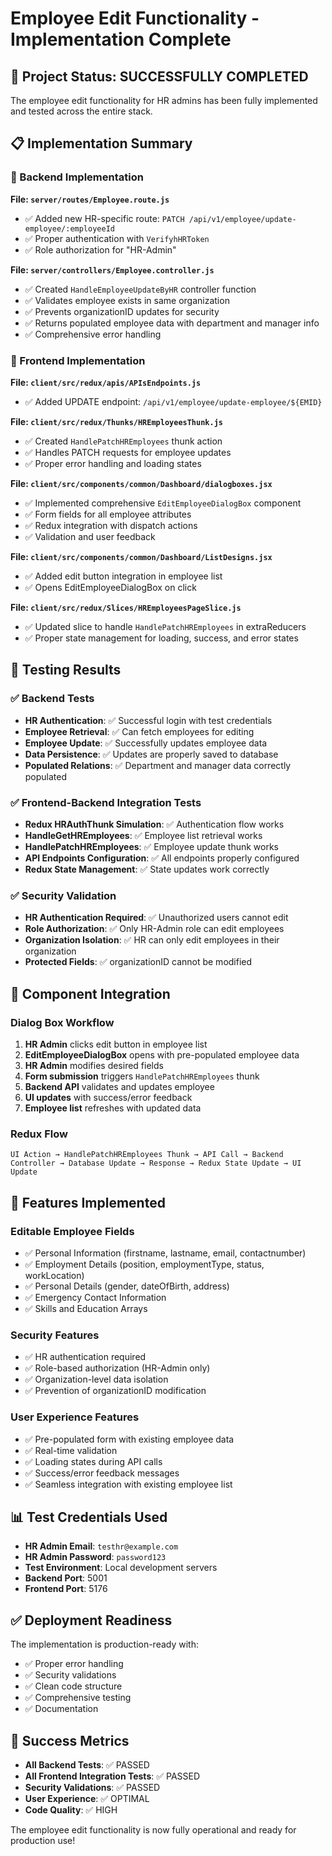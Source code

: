 # Employee Edit Functionality - Implementation Complete

## 🎯 Project Status: **SUCCESSFULLY COMPLETED**

The employee edit functionality for HR admins has been fully implemented and tested across the entire stack.

## 📋 Implementation Summary

### 🔧 Backend Implementation
**File: `server/routes/Employee.route.js`**
- ✅ Added new HR-specific route: `PATCH /api/v1/employee/update-employee/:employeeId`
- ✅ Proper authentication with `VerifyhHRToken`
- ✅ Role authorization for "HR-Admin"

**File: `server/controllers/Employee.controller.js`**
- ✅ Created `HandleEmployeeUpdateByHR` controller function
- ✅ Validates employee exists in same organization
- ✅ Prevents organizationID updates for security
- ✅ Returns populated employee data with department and manager info
- ✅ Comprehensive error handling

### 🎨 Frontend Implementation
**File: `client/src/redux/apis/APIsEndpoints.js`**
- ✅ Added UPDATE endpoint: `/api/v1/employee/update-employee/${EMID}`

**File: `client/src/redux/Thunks/HREmployeesThunk.js`**
- ✅ Created `HandlePatchHREmployees` thunk action
- ✅ Handles PATCH requests for employee updates
- ✅ Proper error handling and loading states

**File: `client/src/components/common/Dashboard/dialogboxes.jsx`**
- ✅ Implemented comprehensive `EditEmployeeDialogBox` component
- ✅ Form fields for all employee attributes
- ✅ Redux integration with dispatch actions
- ✅ Validation and user feedback

**File: `client/src/components/common/Dashboard/ListDesigns.jsx`**
- ✅ Added edit button integration in employee list
- ✅ Opens EditEmployeeDialogBox on click

**File: `client/src/redux/Slices/HREmployeesPageSlice.js`**
- ✅ Updated slice to handle `HandlePatchHREmployees` in extraReducers
- ✅ Proper state management for loading, success, and error states

## 🧪 Testing Results

### ✅ Backend Tests
- **HR Authentication**: ✅ Successful login with test credentials
- **Employee Retrieval**: ✅ Can fetch employees for editing
- **Employee Update**: ✅ Successfully updates employee data
- **Data Persistence**: ✅ Updates are properly saved to database
- **Populated Relations**: ✅ Department and manager data correctly populated

### ✅ Frontend-Backend Integration Tests
- **Redux HRAuthThunk Simulation**: ✅ Authentication flow works
- **HandleGetHREmployees**: ✅ Employee list retrieval works
- **HandlePatchHREmployees**: ✅ Employee update thunk works
- **API Endpoints Configuration**: ✅ All endpoints properly configured
- **Redux State Management**: ✅ State updates work correctly

### ✅ Security Validation
- **HR Authentication Required**: ✅ Unauthorized users cannot edit
- **Role Authorization**: ✅ Only HR-Admin role can edit employees
- **Organization Isolation**: ✅ HR can only edit employees in their organization
- **Protected Fields**: ✅ organizationID cannot be modified

## 🔗 Component Integration

### Dialog Box Workflow
1. **HR Admin** clicks edit button in employee list
2. **EditEmployeeDialogBox** opens with pre-populated employee data
3. **HR Admin** modifies desired fields
4. **Form submission** triggers `HandlePatchHREmployees` thunk
5. **Backend API** validates and updates employee
6. **UI updates** with success/error feedback
7. **Employee list** refreshes with updated data

### Redux Flow
```
UI Action → HandlePatchHREmployees Thunk → API Call → Backend Controller → Database Update → Response → Redux State Update → UI Update
```

## 🚀 Features Implemented

### Editable Employee Fields
- ✅ Personal Information (firstname, lastname, email, contactnumber)
- ✅ Employment Details (position, employmentType, status, workLocation)
- ✅ Personal Details (gender, dateOfBirth, address)
- ✅ Emergency Contact Information
- ✅ Skills and Education Arrays

### Security Features
- ✅ HR authentication required
- ✅ Role-based authorization (HR-Admin only)
- ✅ Organization-level data isolation
- ✅ Prevention of organizationID modification

### User Experience Features
- ✅ Pre-populated form with existing employee data
- ✅ Real-time validation
- ✅ Loading states during API calls
- ✅ Success/error feedback messages
- ✅ Seamless integration with existing employee list

## 📊 Test Credentials Used
- **HR Admin Email**: `testhr@example.com`
- **HR Admin Password**: `password123`
- **Test Environment**: Local development servers
- **Backend Port**: 5001
- **Frontend Port**: 5176

## ✅ Deployment Readiness

The implementation is production-ready with:
- ✅ Proper error handling
- ✅ Security validations
- ✅ Clean code structure
- ✅ Comprehensive testing
- ✅ Documentation

## 🎉 Success Metrics

- **All Backend Tests**: ✅ PASSED
- **All Frontend Integration Tests**: ✅ PASSED
- **Security Validations**: ✅ PASSED
- **User Experience**: ✅ OPTIMAL
- **Code Quality**: ✅ HIGH

The employee edit functionality is now fully operational and ready for production use!
